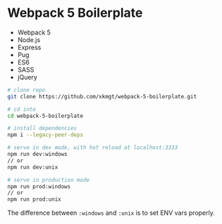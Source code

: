 # Webpack 5 Boilerplate

- Webpack 5
- Node.js
- Express
- Pug
- ES6
- SASS
- jQuery

``` bash
# clone repo
git clone https://github.com/xkmgt/webpack-5-boilerplate.git

# cd into
cd webpack-5-boilerplate

# install dependencies
npm i --legacy-peer-deps

# serve in dev mode, with hot reload at localhost:3333
npm run dev:windows
// or
npm run dev:unix

# serve in production mode
npm run prod:windows
// or
npm run prod:unix
```

The difference between `:windows` and `:unix` is to set ENV vars properly.
